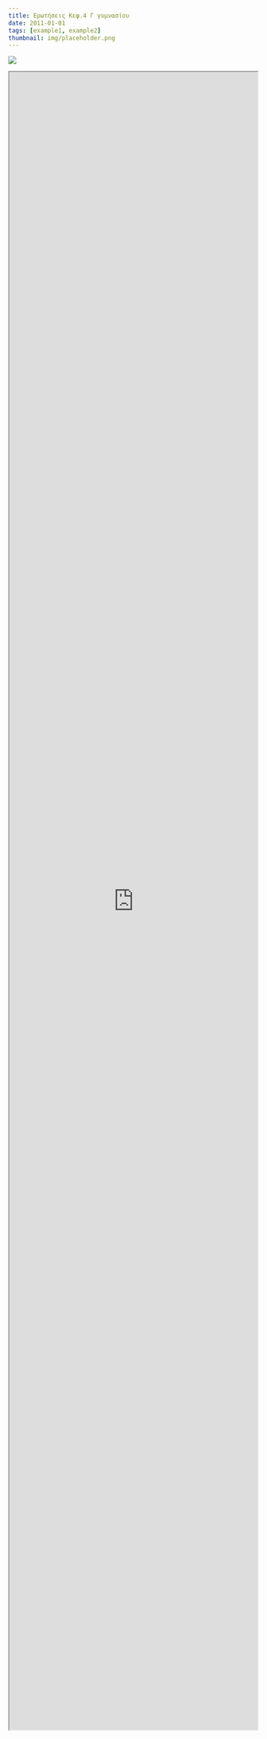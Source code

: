 ```yaml
---
title: Ερωτήσεις Κεφ.4 Γ γυμνασίου
date: 2011-01-01
tags: [example1, example2]
thumbnail: img/placeholder.png
---
```

![](http://www.myhoroscope.gr/articles/images/pendulum1.jpg) 
<iframe height="3333" src="https://docs.google.com/file/d/0B4T-U5-yEriSRW1PSEJnei14cjQ/preview" width="500"></iframe>
